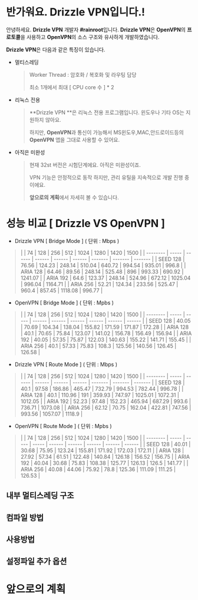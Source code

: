 # 반가워요. Drizzle VPN입니다.!

안녕하세요. **Drizzle VPN** 개발자 **#rainroot**입니다. **Drizzle VPN**은  **OpenVPN**의 **프로토콜**을 사용하고 **OpenVPN**의 소스 구조와 유사하게 개발하였습니다. 

**Drizzle VPN**은 다음과 같은 특징이 있습니다.

- 멀티스레딩

  > Worker Thread : 암호화 / 복호화 및 라우팅 담당
  >
  > 최소 1개에서 최대 [ CPU core 수 ] * 2

- 리눅스 전용

  > **Drizzle VPN **은 리눅스 전용 프로그램입니다. 윈도우나 기타 OS는 지원하지 않아요.
  >
  > 하지만, **OpenVPN**과 통신이 가능해서 MS윈도우,MAC,안드로이드등의 **OpenVPN** 앱을 그대로 사용할 수 있어요.

* 아직은 미완성

  > 현재 32st 버전은 시험단계에요. 아직은 미완성이죠. 
  >
  > VPN 기능은 안정적으로 동작 하지만,  관리 유틸을 지속적으로 개발 진행 중이에요.
  >
  > **앞으로의 계획**에서 자세히 볼 수 있습니다.



# 성능 비교 [ Drizzle VS OpenVPN ]

- Drizzle VPN [ Bridge Mode ]   ( 단위 : Mbps )

>|          | 74    | 128    | 256    | 512    | 1024   | 1280    | 1420    | 1500    |
| -------- | ----- | ------ | ------ | ------ | ------ | ------- | ------- | ------- |
| SEED 128 | 76.56 | 124.23 | 248.14 | 510.04 | 640.72 | 994.54  | 935.01  | 996.8   |
| ARIA 128 | 64.46 | 89.56  | 248.14 | 525.48 | 896    | 993.33  | 690.92  | 1241.07 |
| ARIA 192 | 64.6  | 123.37 | 248.14 | 524.96 | 672.12 | 1025.04 | 996.04  | 1164.71 |
| ARIA 256 | 52.21 | 124.34 | 233.56 | 525.47 | 960.4  | 857.45  | 1118.08 | 996.77  |



- OpenVPN [ Bridge Mode ] ( 단위 : Mpbs )

>|          | 74    | 128   | 256    | 512    | 1024   | 1280   | 1420   | 1500   |
| -------- | ----- | ----- | ------ | ------ | ------ | ------ | ------ | ------ |
| SEED 128 | 40.05 | 70.69 | 104.34 | 138.04 | 155.82 | 171.59 | 171.87 | 172.28 |
| ARIA 128 | 40.1  | 70.65 | 75.84  | 123.07 | 141.02 | 156.78 | 156.49 | 156.94 |
| ARIA 192 | 40.05 | 57.35 | 75.87  | 122.03 | 140.63 | 155.22 | 141.71 | 155.45 |
| ARIA 256 | 40.1  | 57.33 | 75.83  | 108.3  | 125.56 | 140.56 | 126.45 | 126.58 |



- Drizzle VPN [ Route Mode ] ( 단위 : Mbps )

>|          | 74    | 128    | 256    | 512    | 1024   | 1280    | 1420    | 1500    |
| -------- | ----- | ------ | ------ | ------ | ------ | ------- | ------- | ------- |
| SEED 128 | 40.1  | 97.58  | 186.86 | 465.47 | 732.79 | 994.53  | 782.44  | 996.78  |
| ARIA 128 | 40.1  | 110.96 | 191    | 359.93 | 747.97 | 1025.01 | 1072.31 | 1012.05 |
| ARIA 192 | 52.23 | 97.48  | 152.23 | 465.94 | 687.29 | 993.6   | 736.71  | 1073.08 |
| ARIA 256 | 62.12 | 70.75  | 162.04 | 422.81 | 747.56 | 993.56  | 1057.07 | 1118.9  |



- OpenVPN [ Route Mode ] ( 단위 : Mpbs )

>|          | 74    | 128   | 256   | 512    | 1024   | 1280   | 1420   | 1500   |
| -------- | ----- | ----- | ----- | ------ | ------ | ------ | ------ | ------ |
| SEED 128 | 40.01 | 30.68 | 75.95 | 123.24 | 155.81 | 171.92 | 172.03 | 172.11 |
| ARIA 128 | 27.92 | 57.34 | 61.51 | 122.48 | 140.84 | 126.18 | 156.52 | 156.75 |
| ARIA 192 | 40.04 | 30.68 | 75.83 | 108.38 | 125.77 | 126.13 | 126.5  | 141.77 |
| ARIA 256 | 40.08 | 44.06 | 75.92 | 78.8   | 125.36 | 111.09 | 111.25 | 126.53 |





## 내부 멀티스레딩 구조





## 컴파일 방법



## 사용방법



## 설정파일 추가 옵션




# 앞으로의 계획


